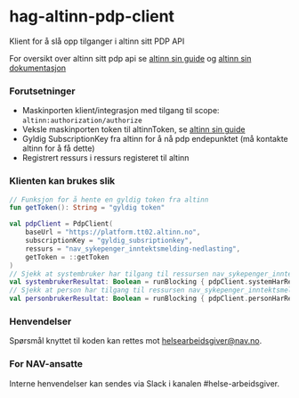 # hag-altinn-pdp-client

Klient for å slå opp tilganger i altinn sitt PDP API

For oversikt over altinn sitt pdp api se [altinn sin guide](https://docs.altinn.studio/nb/authorization/guides/integrating-link-service/#integrasjon-med-pdp) og [altinn sin dokumentasjon](https://docs.altinn.studio/nb/api/authorization/spec/#/Decision/post_authorize)

### Forutsetninger
- Maskinporten klient/integrasjon med tilgang til scope: `altinn:authorization/authorize`
- Veksle maskinporten token til altinnToken, se [altinn sin guide](https://docs.altinn.studio/api/scenarios/authentication/#exchange-of-jwt-token)
- Gyldig SubscriptionKey fra altinn for å nå pdp endepunktet (må kontakte altinn for å få dette)
- Registrert ressurs i ressurs registeret til altinn

### Klienten kan brukes slik
```kt
// Funksjon for å hente en gyldig token fra altinn
fun getToken(): String = "gyldig token"

val pdpClient = PdpClient(
    baseUrl = "https://platform.tt02.altinn.no",
    subscriptionKey = "gyldig_subsriptionkey",
    ressurs = "nav_sykepenger_inntektsmelding-nedlasting",
    getToken = ::getToken
)
// Sjekk at systembruker har tilgang til ressursen nav_sykepenger_inntektsmelding-nedlasting på en organisasjon
val systembrukerResultat: Boolean = runBlocking { pdpClient.systemHarRettighetForOrganisasjon("systembruker_id", "gyldig_orgnr") } // true / false
// Sjekk at person har tilgang til ressursen nav_sykepenger_inntektsmelding-nedlasting på en organisasjon
val personbrukerResultat: Boolean = runBlocking { pdpClient.personHarRettighetForOrganisasjon("fnr", "gyldig_orgnr") }  // true / false
```
### Henvendelser

Spørsmål knyttet til koden kan rettes mot <helsearbeidsgiver@nav.no>.

### For NAV-ansatte

Interne henvendelser kan sendes via Slack i kanalen #helse-arbeidsgiver.

